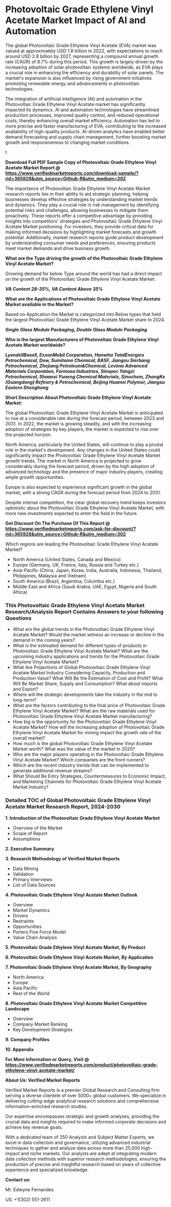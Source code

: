 <meta name="title" content="Global Photovoltaic Grade Ethylene Vinyl Acetate Market Impact of AI and Automation"><meta name="description" content="The global Photovoltaic Grade Ethylene Vinyl Acetate (EVA) market was valued at approximately USD 1.8 billion in 2022, with expectations to reach around USD 2.8 billio"><meta name="title" content="Photovoltaic Grade Ethylene Vinyl Acetate Market Size, Share, Scope, Trends, Growth, Opportunities, Analysis, Forecast"><h1>Photovoltaic Grade Ethylene Vinyl Acetate Market Impact of AI and Automation</h1><p>The global Photovoltaic Grade Ethylene Vinyl Acetate (EVA) market was valued at approximately USD 1.8 billion in 2022, with expectations to reach around USD 2.8 billion by 2027, representing a compound annual growth rate (CAGR) of 8.7% during this period. This growth is largely driven by the increasing adoption of solar photovoltaic systems worldwide, as EVA plays a crucial role in enhancing the efficiency and durability of solar panels. The market's expansion is also influenced by rising government initiatives promoting renewable energy and advancements in photovoltaic technologies.</p><p>The integration of artificial intelligence (AI) and automation in the Photovoltaic Grade Ethylene Vinyl Acetate market has significantly impacted its dynamics. AI and automation technologies have streamlined production processes, improved quality control, and reduced operational costs, thereby enhancing overall market efficiency. Automation has led to more precise and faster manufacturing of EVA, contributing to the increased availability of high-quality products. AI-driven analytics have enabled better demand forecasting and supply chain management, further boosting market growth and responsiveness to changing market conditions.</p>t</p><p id="" class=""><strong>Download Full PDF Sample Copy of Photovoltaic Grade Ethylene Vinyl Acetate Market Report @ <a href="https://www.verifiedmarketreports.com/download-sample/?rid=365928&utm_source=Github-R&utm_medium=302" target="_blank">https://www.verifiedmarketreports.com/download-sample/?rid=365928&utm_source=Github-R&utm_medium=302</a></strong></p><p>The importance of&nbsp;Photovoltaic Grade Ethylene Vinyl Acetate Market research reports lies in their ability to aid strategic planning, helping businesses develop effective strategies by understanding market trends and dynamics. They play a crucial role in risk management by identifying potential risks and challenges, allowing businesses to mitigate them proactively. These reports offer a competitive advantage by providing insights into competitors' strategies and Photovoltaic Grade Ethylene Vinyl Acetate Market positioning. For investors, they provide critical data for making informed decisions by highlighting market forecasts and growth potential. Additionally, market research reports guide product development by understanding consumer needs and preferences, ensuring products meet market demands and drive business growth.</p><p><strong>What are the&nbsp;Type driving the growth of the Photovoltaic Grade Ethylene Vinyl Acetate Market?</strong></p><p id="" class="">Growing demand for below Type around the world has had a direct impact on the growth of the Photovoltaic Grade Ethylene Vinyl Acetate Market:</p><em><strong>VA Content 28-35%, VA Content Above 35%</strong></em></p><strong>What are the&nbsp;Applications&nbsp;of Photovoltaic Grade Ethylene Vinyl Acetate Market available in the Market?</strong></p><p id="" class="">Based on Application the Market is categorized into Below types that held the largest Photovoltaic Grade Ethylene Vinyl Acetate Market share In 2024.</p><em><strong>Single Glass Module Packaging, Double Glass Module Packaging</strong></em></p><strong>Who is the largest Manufacturers of Photovoltaic Grade Ethylene Vinyl Acetate Market worldwide?</strong></p><p><em><strong>LyondellBasell, ExxonMobil Corporation, Hanwha TotalEnergies Petrochemical, Dow, Sumitomo Chemical, BASF, Jiangsu Sierbang Petrochemical, Zhejiang Petroleum&Chemical, Levima Advanced Materials Corporation, Formosa Industries, Sinopec Yangzi Petrochemical, Shaanxi Yuneng Chemical Materials, Sinochem, ZhongKe (Guangdong) Refinery & Petrochemical, Beijing Huamei Polymer, Jiangsu Eastern Shenghong</strong></em></p><p id="" class=""><strong>Short Description About Photovoltaic Grade Ethylene Vinyl Acetate Market:</strong></p><p>The global Photovoltaic Grade Ethylene Vinyl Acetate Market is anticipated to rise at a considerable rate during the forecast period, between 2023 and 2031. In 2022, the market is growing steadily, and with the increasing adoption of strategies by key players, the market is expected to rise over the projected horizon.</p><p>North America, particularly the United States, will continue to play a pivotal role in the market's development. Any changes in the United States could significantly impact the Photovoltaic Grade Ethylene Vinyl Acetate Market growth trends. The market in North America is projected to grow considerably during the forecast period, driven by the high adoption of advanced technology and the presence of major industry players, creating ample growth opportunities.</p><p>Europe is also expected to experience significant growth in the global market, with a strong CAGR during the forecast period from 2024 to 2031.</p><p>Despite intense competition, the clear global recovery trend keeps investors optimistic about the Photovoltaic Grade Ethylene Vinyl Acetate Market, with more new investments expected to enter the field in the future.</p><p id="" class=""><strong>Get Discount On The Purchase Of This Report @ <a href="https://www.verifiedmarketreports.com/ask-for-discount/?rid=365928&utm_source=Github-R&utm_medium=302" target="_blank">https://www.verifiedmarketreports.com/ask-for-discount/?rid=365928&utm_source=Github-R&utm_medium=302</a></strong></p>Which regions are leading the Photovoltaic Grade Ethylene Vinyl Acetate Market?</p><ul><li>North America (United States, Canada and Mexico)</li><li>Europe (Germany, UK, France, Italy, Russia and Turkey etc.)</li><li>Asia-Pacific (China, Japan, Korea, India, Australia, Indonesia, Thailand, Philippines, Malaysia and Vietnam)</li><li>South America (Brazil, Argentina, Columbia etc.)</li><li>Middle East and Africa (Saudi Arabia, UAE, Egypt, Nigeria and South Africa)</li></ul><h3 id="" class="">This Photovoltaic Grade Ethylene Vinyl Acetate Market Research/Analysis Report Contains Answers to your following Questions</h3><ul><li>What are the global trends in the Photovoltaic Grade Ethylene Vinyl Acetate Market? Would the market witness an increase or decline in the demand in the coming years?</li><li>What is the estimated demand for different types of products in Photovoltaic Grade Ethylene Vinyl Acetate Market? What are the upcoming industry applications and trends for the Photovoltaic Grade Ethylene Vinyl Acetate Market?</li><li>What Are Projections of Global Photovoltaic Grade Ethylene Vinyl Acetate Market Industry Considering Capacity, Production and Production Value? What Will Be the Estimation of Cost and Profit? What Will Be Market Share, Supply and Consumption? What about imports and Export?</li><li>Where will the strategic developments take the industry in the mid to long-term?</li><li>What are the factors contributing to the final price of Photovoltaic Grade Ethylene Vinyl Acetate Market? What are the raw materials used for Photovoltaic Grade Ethylene Vinyl Acetate Market manufacturing?</li><li>How big is the opportunity for the Photovoltaic Grade Ethylene Vinyl Acetate Market? How will the increasing adoption of Photovoltaic Grade Ethylene Vinyl Acetate Market for mining impact the growth rate of the overall market?</li><li>How much is the global Photovoltaic Grade Ethylene Vinyl Acetate Market worth? What was the value of the market In 2020?</li><li>Who are the major players operating in the Photovoltaic Grade Ethylene Vinyl Acetate Market? Which companies are the front runners?</li><li>Which are the recent industry trends that can be implemented to generate additional revenue streams?</li><li>What Should Be Entry Strategies, Countermeasures to Economic Impact, and Marketing Channels for Photovoltaic Grade Ethylene Vinyl Acetate Market Industry?</li></ul><h3 id="" class="">Detailed TOC of Global Photovoltaic Grade Ethylene Vinyl Acetate Market Research Report, 2024-2030</h3><p id="" class=""><strong>1. Introduction of the Photovoltaic Grade Ethylene Vinyl Acetate Market</strong></p><ul><li>Overview of the Market</li><li>Scope of Report</li><li>Assumptions</li></ul><p id="" class=""><strong>2. Executive Summary</strong></p><p id="" class=""><strong>3. Research Methodology of Verified Market Reports</strong></p><ul><li>Data Mining</li><li>Validation</li><li>Primary Interviews</li><li>List of Data Sources</li></ul><p id="" class=""><strong>4. Photovoltaic Grade Ethylene Vinyl Acetate Market Outlook</strong></p><ul><li>Overview</li><li>Market Dynamics</li><li>Drivers</li><li>Restraints</li><li>Opportunities</li><li>Porters Five Force Model</li><li>Value Chain Analysis</li></ul><p id="" class=""><strong>5. Photovoltaic Grade Ethylene Vinyl Acetate Market, By Product</strong></p><p id="" class=""><strong>6. Photovoltaic Grade Ethylene Vinyl Acetate Market, By Application</strong></p><p id="" class=""><strong>7. Photovoltaic Grade Ethylene Vinyl Acetate Market, By Geography</strong></p><ul><li>North America</li><li>Europe</li><li>Asia Pacific</li><li>Rest of the World</li></ul><p id="" class=""><strong>8. Photovoltaic Grade Ethylene Vinyl Acetate Market Competitive Landscape</strong></p><ul><li>Overview</li><li>Company Market Ranking</li><li>Key Development Strategies</li></ul><p id="" class=""><strong>9. Company Profiles</strong></p><p id="" class=""><strong>10. Appendix</strong></p><p id="" class=""><strong>For More Information or Query, Visit @ <a href="https://www.verifiedmarketreports.com/product/photovoltaic-grade-ethylene-vinyl-acetate-market/" target="_blank">https://www.verifiedmarketreports.com/product/photovoltaic-grade-ethylene-vinyl-acetate-market/</a></strong></p><p id="" class=""><strong>About Us: Verified Market Reports</strong></p><p id="" class="">Verified Market Reports is a premier Global Research and Consulting firm serving a diverse clientele of over 5000+ global customers. We specialize in delivering cutting-edge analytical research solutions and comprehensive information-enriched research studies.</p><p id="" class="">Our expertise encompasses strategic and growth analyses, providing the crucial data and insights required to make informed corporate decisions and achieve key revenue goals.</p><p id="" class="">With a dedicated team of 250 Analysts and Subject Matter Experts, we excel in data collection and governance, utilizing advanced industrial techniques to gather and analyze data across more than 25,000 high-impact and niche markets. Our analysts are adept at integrating modern data collection methods with superior research methodologies, ensuring the production of precise and insightful research based on years of collective experience and specialized knowledge.</p><p id="" class=""><strong>Contact us:</strong></p><p id="" class="">Mr. Edwyne Fernandes</p><p id="" class="">US: +1(302) 551-2611</p>